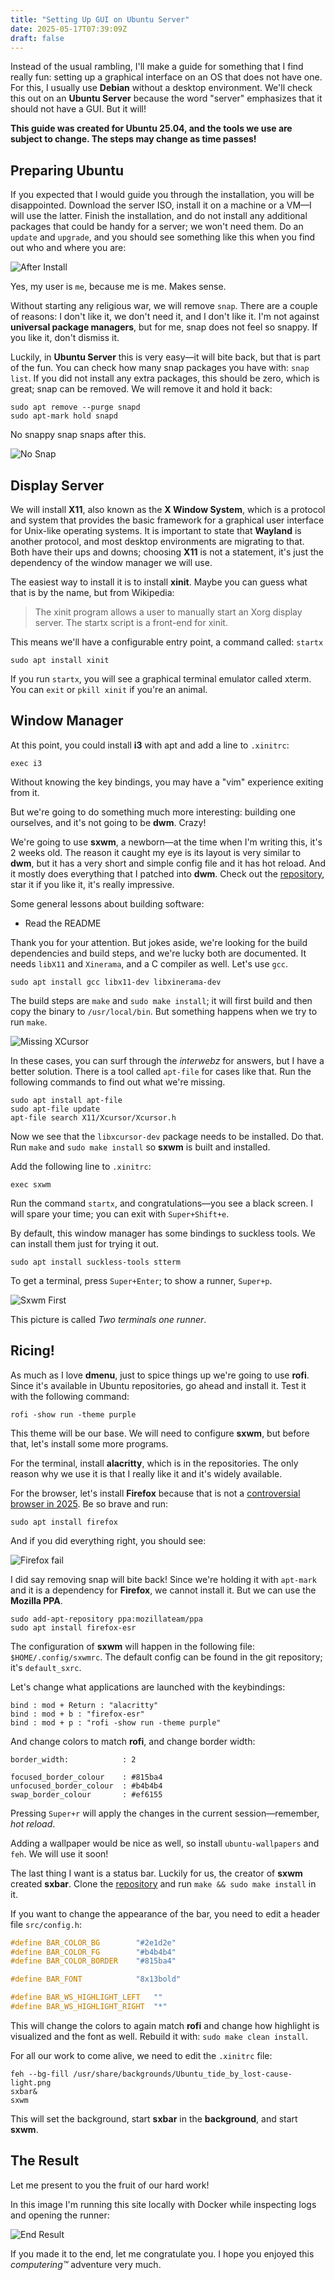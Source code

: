 ```yaml
---
title: "Setting Up GUI on Ubuntu Server"
date: 2025-05-17T07:39:09Z
draft: false
---
```


Instead of the usual rambling, I'll make a guide for something that I find really fun: setting up a graphical interface on an OS that does not have one. For this, I usually use **Debian** without a desktop environment. We'll check this out on an **Ubuntu Server** because the word "server" emphasizes that it should not have a GUI. But it will!

<!--more-->

**This guide was created for Ubuntu 25.04, and the tools we use are subject to change. The steps may change as time passes!**

## Preparing Ubuntu

If you expected that I would guide you through the installation, you will be disappointed. Download the server ISO, install it on a machine or a VM—I will use the latter. Finish the installation, and do not install any additional packages that could be handy for a server; we won't need them. Do an `update` and `upgrade`, and you should see something like this when you find out who and where you are:

![After Install](after-install.png)

Yes, my user is `me`, because me is me. Makes sense.

Without starting any religious war, we will remove `snap`. There are a couple of reasons: I don't like it, we don't need it, and I don't like it. I'm not against **universal package managers**, but for me, snap does not feel so snappy. If you like it, don't dismiss it.

Luckily, in **Ubuntu Server** this is very easy—it will bite back, but that is part of the fun. You can check how many snap packages you have with: `snap list`. If you did not install any extra packages, this should be zero, which is great; snap can be removed. We will remove it and hold it back:

```shell
sudo apt remove --purge snapd
sudo apt-mark hold snapd
```

No snappy snap snaps after this.

![No Snap](no-snap.png)

## Display Server

We will install **X11**, also known as the **X Window System**, which is a protocol and system that provides the basic framework for a graphical user interface for Unix-like operating systems. It is important to state that **Wayland** is another protocol, and most desktop environments are migrating to that. Both have their ups and downs; choosing **X11** is not a statement, it's just the dependency of the window manager we will use.

The easiest way to install it is to install **xinit**. Maybe you can guess what that is by the name, but from Wikipedia:

> The xinit program allows a user to manually start an Xorg display server. The startx script is a front-end for xinit.

This means we'll have a configurable entry point, a command called: `startx`

```shell
sudo apt install xinit
```

If you run `startx`, you will see a graphical terminal emulator called xterm. You can `exit` or `pkill xinit` if you're an animal.

## Window Manager

At this point, you could install **i3** with apt and add a line to `.xinitrc`:

```shell
exec i3
```

Without knowing the key bindings, you may have a "vim" experience exiting from it.

But we're going to do something much more interesting: building one ourselves, and it's not going to be **dwm**. Crazy!

We're going to use **sxwm**, a newborn—at the time when I'm writing this, it's 2 weeks old. The reason it caught my eye is its layout is very similar to **dwm**, but it has a very short and simple config file and it has hot reload. And it mostly does everything that I patched into **dwm**. Check out the [repository](https://github.com/uint23/sxwm), star it if you like it, it's really impressive.

Some general lessons about building software:

- Read the README

Thank you for your attention. But jokes aside, we're looking for the build dependencies and build steps, and we're lucky both are documented. It needs `libX11` and `Xinerama`, and a C compiler as well. Let's use `gcc`.

```shell
sudo apt install gcc libx11-dev libxinerama-dev
```

The build steps are `make` and `sudo make install`; it will first build and then copy the binary to `/usr/local/bin`. But something happens when we try to run `make`.

![Missing XCursor](missing-xcursor.png)

In these cases, you can surf through the _interwebz_ for answers, but I have a better solution. There is a tool called `apt-file` for cases like that. Run the following commands to find out what we're missing.

```shell
sudo apt install apt-file
sudo apt-file update
apt-file search X11/Xcursor/Xcursor.h
```

Now we see that the `libxcursor-dev` package needs to be installed. Do that. Run `make` and `sudo make install` so **sxwm** is built and installed.

Add the following line to `.xinitrc`:

```shell
exec sxwm
```

Run the command `startx`, and congratulations—you see a black screen. I will spare your time; you can exit with `Super+Shift+e`.

By default, this window manager has some bindings to suckless tools. We can install them just for trying it out.

```shell
sudo apt install suckless-tools stterm
```

To get a terminal, press `Super+Enter`; to show a runner, `Super+p`.

![Sxwm First](sxwm-first.png)

This picture is called _Two terminals one runner_.

## Ricing!

As much as I love **dmenu**, just to spice things up we're going to use **rofi**. Since it's available in Ubuntu repositories, go ahead and install it. Test it with the following command:

```shell
rofi -show run -theme purple
```

This theme will be our base. We will need to configure **sxwm**, but before that, let's install some more programs.

For the terminal, install **alacritty**, which is in the repositories. The only reason why we use it is that I really like it and it's widely available.

For the browser, let's install **Firefox** because that is not a [controversial browser in 2025](https://www.computerworld.com/article/3836787/strong-criticism-of-mozillas-new-firefox-user-agreement.html). Be so brave and run:

```shell
sudo apt install firefox
```

And if you did everything right, you should see:

![Firefox fail](firefox-fail.png)

I did say removing snap will bite back! Since we're holding it with `apt-mark` and it is a dependency for **Firefox**, we cannot install it. But we can use the **Mozilla PPA**.

```shell
sudo add-apt-repository ppa:mozillateam/ppa
sudo apt install firefox-esr
```

The configuration of **sxwm** will happen in the following file: `$HOME/.config/sxwmrc`. The default config can be found in the git repository; it's `default_sxrc`.

Let's change what applications are launched with the keybindings:

```shell
bind : mod + Return : "alacritty"
bind : mod + b : "firefox-esr"
bind : mod + p : "rofi -show run -theme purple"
```

And change colors to match **rofi**, and change border width:

```shell
border_width:            : 2

focused_border_colour    : #815ba4
unfocused_border_colour  : #b4b4b4
swap_border_colour       : #ef6155
```

Pressing `Super+r` will apply the changes in the current session—remember, _hot reload_.

Adding a wallpaper would be nice as well, so install `ubuntu-wallpapers` and `feh`. We will use it soon!

The last thing I want is a status bar. Luckily for us, the creator of **sxwm** created **sxbar**. Clone the [repository](https://github.com/uint23/sxbar) and run `make && sudo make install` in it.

If you want to change the appearance of the bar, you need to edit a header file `src/config.h`:

```c
#define BAR_COLOR_BG		"#2e1d2e"
#define BAR_COLOR_FG		"#b4b4b4"
#define BAR_COLOR_BORDER	"#815ba4"

#define BAR_FONT			"8x13bold"

#define BAR_WS_HIGHLIGHT_LEFT	""
#define BAR_WS_HIGHLIGHT_RIGHT	"*"
```

This will change the colors to again match **rofi** and change how highlight is visualized and the font as well. Rebuild it with: `sudo make clean install`.

For all our work to come alive, we need to edit the `.xinitrc` file:

```shell
feh --bg-fill /usr/share/backgrounds/Ubuntu_tide_by_lost-cause-light.png
sxbar&
sxwm
```

This will set the background, start **sxbar** in the **background**, and start **sxwm**.

## The Result

Let me present to you the fruit of our hard work!

In this image I'm running this site locally with Docker while inspecting logs and opening the runner:

![End Result](end-result.png)

If you made it to the end, let me congratulate you. I hope you enjoyed this _computering™_ adventure very much.

